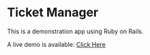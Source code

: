 # Ticket Manager

This is a demonstration app using Ruby on Rails.

A live demo is available: [Click Here](https://ticket-manager-wbaker.herokuapp.com/)
